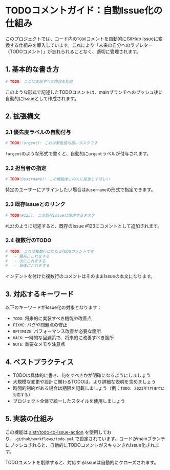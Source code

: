 # TODOコメントガイド：自動Issue化の仕組み

このプロジェクトでは、コード内の`TODO`コメントを自動的にGitHub Issueに変換する仕組みを導入しています。これにより「未来の自分へのラブレター（TODOコメント）」が忘れられることなく、適切に管理されます。

## 1. 基本的な書き方

```ruby
# TODO: ここに実装すべき内容を記述
```

このような形式で記述したTODOコメントは、mainブランチへのプッシュ後に自動的にIssueとして作成されます。

## 2. 拡張構文

### 2.1 優先度ラベルの自動付与

```ruby
# TODO(!urgent): これは緊急度の高いタスクです
```

`!urgent`のような形式で書くと、自動的に`urgent`ラベルが付与されます。

### 2.2 担当者の指定

```ruby
# TODO(@username): この機能はこの人に担当してほしい
```

特定のユーザーにアサインしたい場合は`@username`の形式で指定できます。

### 2.3 既存Issueとのリンク

```ruby
# TODO(#123): この既存Issueに関連するタスク
```

`#123`のように記述すると、既存のIssue #123にコメントとして追加されます。

### 2.4 複数行のTODO

```ruby
# TODO: これは複数行にわたるTODOコメントです
#   - 最初にこれをする
#   - 次にこれをする
#   - 最後にこれをする
```

インデントを付けた複数行のコメントはそのままIssueの本文になります。

## 3. 対応するキーワード

以下のキーワードがIssue化の対象となります：

- `TODO`: 将来的に実装すべき機能や改善点
- `FIXME`: バグや問題点の修正
- `OPTIMIZE`: パフォーマンス改善が必要な箇所
- `HACK`: 一時的な回避策で、将来的に改善すべき箇所
- `NOTE`: 重要なメモや注意点

## 4. ベストプラクティス

- TODOは具体的に書き、何をすべきかが明確になるようにしましょう
- 大規模な変更や設計に関わるTODOは、より詳細な説明を含めましょう
- 時間的制約がある場合は期限を記載しましょう（例：`TODO: 2023年7月までに対応する`）
- プロジェクト全体で統一したスタイルを使用しましょう

## 5. 実装の仕組み

この機能は [alstr/todo-to-issue-action](https://github.com/alstr/todo-to-issue-action) を使用しており、`.github/workflows/todo.yml` で設定されています。コードがmainブランチにプッシュされると、自動的にTODOコメントがスキャンされIssue化されます。

TODOコメントを削除すると、対応するIssueは自動的にクローズされます。 